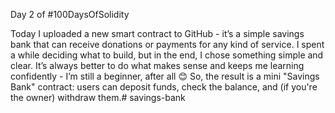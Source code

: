 Day 2 of #100DaysOfSolidity
 
Today I uploaded a new smart contract to GitHub - it’s a simple savings bank that can receive donations or payments for any kind of service.
I spent a while deciding what to build, but in the end, I chose something simple and clear. It’s always better to do what makes sense and keeps me learning confidently - I’m still a beginner, after all 😊 
So, the result is a mini "Savings Bank" contract: users can deposit funds, check the balance, and (if you're the owner) withdraw them.# savings-bank
